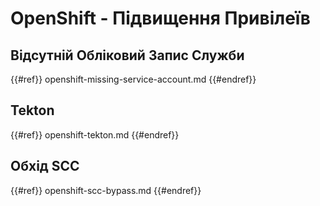 # OpenShift - Підвищення Привілеїв

## Відсутній Обліковий Запис Служби

{{#ref}}
openshift-missing-service-account.md
{{#endref}}

## Tekton

{{#ref}}
openshift-tekton.md
{{#endref}}

## Обхід SCC

{{#ref}}
openshift-scc-bypass.md
{{#endref}}
